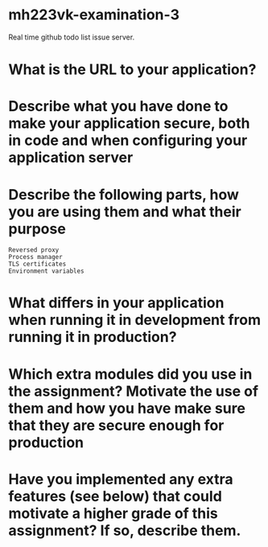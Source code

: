 # mh223vk-examination-3
Real time github todo list issue server.

# What is the URL to your application?

# Describe what you have done to make your application secure, both in code and when configuring your application server

# Describe the following parts, how you are using them and what their purpose
    Reversed proxy
    Process manager
    TLS certificates
    Environment variables
# What differs in your application when running it in development from running it in production?



# Which extra modules did you use in the assignment? Motivate the use of them and how you have make sure that they are secure enough for production

# Have you implemented any extra features (see below) that could motivate a higher grade of this assignment? If so, describe them.

